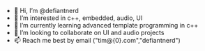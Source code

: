 - 👋 Hi, I’m @defiantnerd
- 👀 I’m interested in c++, embedded, audio, UI
- 🌱 I’m currently learning advanced template programming in c++
- 💞️ I’m looking to collaborate on UI and audio projects
- 📫 Reach me best by email ("tim@{0}.com","defiantnerd")

<!---
defiantnerd/defiantnerd is a ✨ special ✨ repository because its `README.md` (this file) appears on your GitHub profile.
You can click the Preview link to take a look at your changes.
--->
